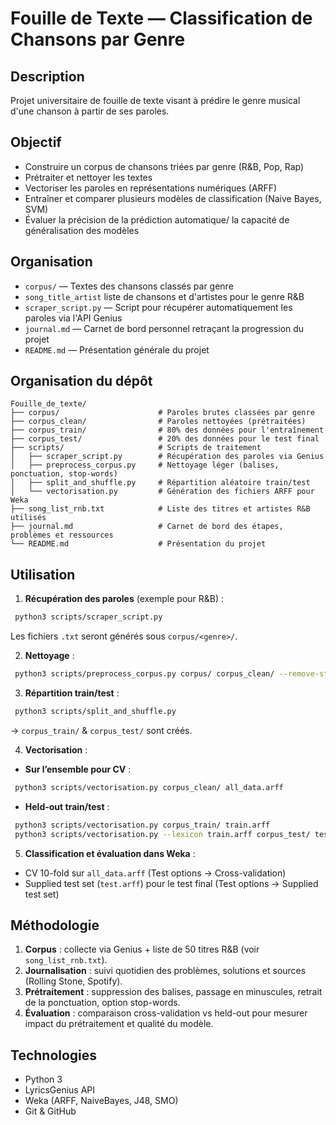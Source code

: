 # Fouille de Texte — Classification de Chansons par Genre

## Description
Projet universitaire de fouille de texte visant à prédire le genre musical d'une chanson à partir de ses paroles.

## Objectif
- Construire un corpus de chansons triées par genre (R&B, Pop, Rap)
- Prétraiter et nettoyer les textes
- Vectoriser les paroles en représentations numériques (ARFF)
- Entraîner et comparer plusieurs modèles de classification (Naive Bayes, SVM)
- Évaluer la précision de la prédiction automatique/ la capacité de généralisation des modèles

## Organisation
- `corpus/` — Textes des chansons classés par genre
- `song_title_artist` liste de chansons et d'artistes pour le genre R&B
- `scraper_script.py` — Script pour récupérer automatiquement les paroles via l'API Genius
- `journal.md` — Carnet de bord personnel retraçant la progression du projet
- `README.md` — Présentation générale du projet

## Organisation du dépôt

```
Fouille_de_texte/
├── corpus/                      # Paroles brutes classées par genre
├── corpus_clean/                # Paroles nettoyées (prétraitées)
├── corpus_train/                # 80% des données pour l'entraînement
├── corpus_test/                 # 20% des données pour le test final
├── scripts/                     # Scripts de traitement
│   ├── scraper_script.py        # Récupération des paroles via Genius
│   ├── preprocess_corpus.py     # Nettoyage léger (balises, ponctuation, stop-words)
│   ├── split_and_shuffle.py     # Répartition aléatoire train/test
│   └── vectorisation.py         # Génération des fichiers ARFF pour Weka
├── song_list_rnb.txt            # Liste des titres et artistes R&B utilisés
├── journal.md                   # Carnet de bord des étapes, problèmes et ressources
└── README.md                    # Présentation du projet
```

## Utilisation

1. **Récupération des paroles** (exemple pour R&B) :
```bash
 python3 scripts/scraper_script.py
```
Les fichiers `.txt` seront générés sous `corpus/<genre>/`.

2. **Nettoyage** :
```bash
 python3 scripts/preprocess_corpus.py corpus/ corpus_clean/ --remove-stopwords
```

3. **Répartition train/test** :
```bash
 python3 scripts/split_and_shuffle.py
```
→ `corpus_train/` & `corpus_test/` sont créés.

4. **Vectorisation** :
- **Sur l’ensemble pour CV** :
```bash
 python3 scripts/vectorisation.py corpus_clean/ all_data.arff
```
- **Held-out train/test** :
```bash
 python3 scripts/vectorisation.py corpus_train/ train.arff
 python3 scripts/vectorisation.py --lexicon train.arff corpus_test/ test.arff
```

5. **Classification et évaluation dans Weka** :
- CV 10-fold sur `all_data.arff` (Test options → Cross-validation)
- Supplied test set (`test.arff`) pour le test final (Test options → Supplied test set)

## Méthodologie

1. **Corpus** : collecte via Genius + liste de 50 titres R&B (voir `song_list_rnb.txt`).
2. **Journalisation** : suivi quotidien des problèmes, solutions et sources (Rolling Stone, Spotify).
3. **Prétraitement** : suppression des balises, passage en minuscules, retrait de la ponctuation, option stop-words.
4. **Évaluation** : comparaison cross-validation vs held-out pour mesurer impact du prétraitement et qualité du modèle.

## Technologies

- Python 3
- LyricsGenius API
- Weka (ARFF, NaiveBayes, J48, SMO)
- Git & GitHub



